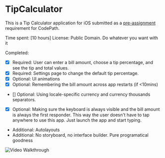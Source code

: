 # TipCalculator

This is a Tip Calculator application for iOS submitted as a [pre-assignment](https://gist.github.com/timothy1ee/7747214) requirement for CodePath.

Time spent: [10 hours] 
License: Public Domain. Do whatever you want with it

Completed:
* [x] Required: User can enter a bill amount, choose a tip percentage, and see the tip and total values.
* [x] Required: Settings page to change the default tip percentage.
* [x] Optional: UI animations
* [x] Optional: Remembering the bill amount across app restarts (if <10mins)
* [] Optional: Using locale-specific currency and currency thousands separators.
* [x] Optional: Making sure the keyboard is always visible and the bill amount is always the first responder. This way the user doesn't have to tap anywhere to use this app. Just launch the app and start typing.

* Additional: Autolayouts
* Additional: No storyboard, no interface builder. Pure programatical goodness 

![Video Walkthrough](http://cl.ly/image/3Q2n0E3S0n2A/walkthrough.gif)
